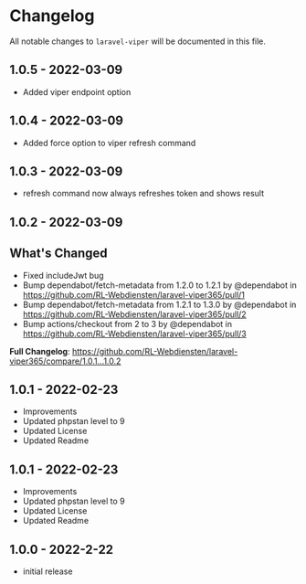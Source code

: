 # Changelog

All notable changes to `laravel-viper` will be documented in this file.

## 1.0.5 - 2022-03-09

- Added viper endpoint option

## 1.0.4 - 2022-03-09

- Added force option to viper refresh command

## 1.0.3 - 2022-03-09

- refresh command now always refreshes token and shows result

## 1.0.2 - 2022-03-09

## What's Changed

- Fixed includeJwt bug
- Bump dependabot/fetch-metadata from 1.2.0 to 1.2.1 by @dependabot in https://github.com/RL-Webdiensten/laravel-viper365/pull/1
- Bump dependabot/fetch-metadata from 1.2.1 to 1.3.0 by @dependabot in https://github.com/RL-Webdiensten/laravel-viper365/pull/2
- Bump actions/checkout from 2 to 3 by @dependabot in https://github.com/RL-Webdiensten/laravel-viper365/pull/3

**Full Changelog**: https://github.com/RL-Webdiensten/laravel-viper365/compare/1.0.1...1.0.2

## 1.0.1 - 2022-02-23

- Improvements
- Updated phpstan level to 9
- Updated License
- Updated Readme

## 1.0.1 - 2022-02-23

- Improvements
- Updated phpstan level to 9
- Updated License
- Updated Readme

## 1.0.0 - 2022-2-22

- initial release
